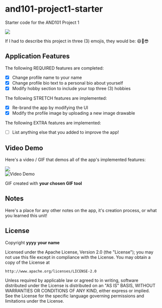 # and101-project1-starter
Starter code for the AND101 Project 1

<a href="https://www.loom.com/share/ec245db160604214af66eaec82a67d2e">
    <img style="max-width:300px;" src="https://cdn.loom.com/sessions/thumbnails/ec245db160604214af66eaec82a67d2e-with-play.gif">
</a>

If I had to describe this project in three (3) emojis, they would be: 😄🤠😎

## Application Features

<!-- (This is a comment) Please be sure to change the [ ] to [x] for any features you completed.  If a feature is not checked [x], you might miss the points for that item! -->

The following REQUIRED features are completed:

- [x] Change profile name to your name
- [x] Change profile bio text to a personal bio about yourself
- [x] Modify hobby section to include your top three (3) hobbies

The following STRETCH features are implemented:

- [x] Re-brand the app by modifying the UI
- [x] Modify the profile image by uploading a new image drawable

The following EXTRA features are implemented:

- [ ] List anything else that you added to improve the app!

## Video Demo

Here's a video / GIF that demos all of the app's implemented features:


<blockquote class="imgur-embed-pub" lang="en" data-id="a/d4Mfy1K" data-context="false" ><a href="//imgur.com/a/d4Mfy1K"></a></blockquote><script async src="//s.imgur.com/min/embed.js" charset="utf-8"></script>

<div>
    <a href="https://www.loom.com/share/ec245db160604214af66eaec82a67d2e"></a>
    <a href="https://www.loom.com/share/ec245db160604214af66eaec82a67d2e">
      <img style="max-width:300px;" src="https://cdn.loom.com/sessions/thumbnails/ec245db160604214af66eaec82a67d2e-with-play.gif">
    </a>
  </div>

<img src='https://imgur.com/a/d4Mfy1K' title='Video Demo' width='' alt='Video Demo' />

GIF created with **your chosen GIF tool**

<!-- Recommended tools:
- [Kap](https://getkap.co/) for macOS
- [ScreenToGif](https://www.screentogif.com/) for Windows
- [peek](https://github.com/phw/peek) for Linux. -->

## Notes

Here's a place for any other notes on the app, it's creation process, or what you learned this unit!

## License

Copyright **yyyy** **your name**

Licensed under the Apache License, Version 2.0 (the "License");
you may not use this file except in compliance with the License.
You may obtain a copy of the License at

    http://www.apache.org/licenses/LICENSE-2.0

Unless required by applicable law or agreed to in writing, software
distributed under the License is distributed on an "AS IS" BASIS,
WITHOUT WARRANTIES OR CONDITIONS OF ANY KIND, either express or implied.
See the License for the specific language governing permissions and
limitations under the License.
